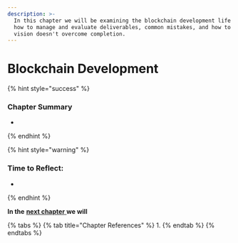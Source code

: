 ```yaml
---
description: >-
  In this chapter we will be examining the blockchain development life cycle,
  how to manage and evaluate deliverables, common mistakes, and how to ensure
  vision doesn't overcome completion.
---
```


# Blockchain Development

{% hint style="success" %}
### **Chapter Summary**

* 
{% endhint %}

{% hint style="warning" %}
### **Time to Reflect:**

* 
{% endhint %}

**In the** [**next chapter** ](https://learn.accrubit.com/blockchain-for-business/business-use-cases)**we will**

{% tabs %}
{% tab title="Chapter References" %}
1. 
{% endtab %}
{% endtabs %}

